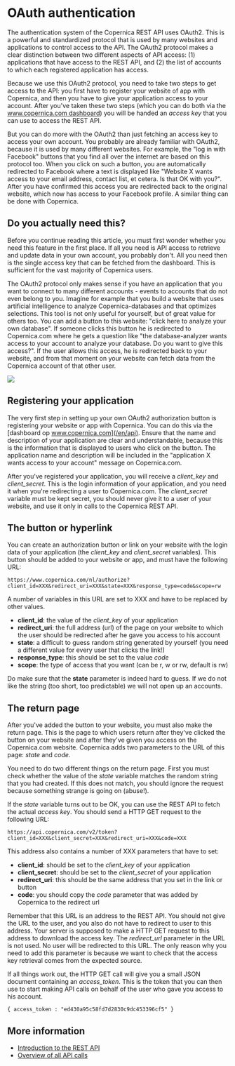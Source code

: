 # OAuth authentication

The authentication system of the Copernica REST API uses OAuth2. This is a 
powerful and standardized protocol that is used by many websites and 
applications to control access to the API. The OAuth2 protocol makes a clear 
distinction between two different aspects of API access: (1) applications 
that have access to the REST API, and (2) the list of accounts to which
each registered application has access.

Because we use this OAuth2 protocol, you need to take two steps to get access
to the API: you first have to register your website of app with Copernica, and then
you have to give your application access to your account. After you've taken
these two steps (which you can do both via the [www.copernica.com dashboard](/en/api))
you will be handed an *access key* that you can use to access the REST API.

But you can do more with the OAuth2 than just fetching an access key to access
your own account. You probably are already familiar with OAuth2, because it is
used by many different websites. For example, the "log in with Facebook" buttons
that you find all over the internet are based on this protocol too. When 
you click on such a button, you are automatically redirected to Facebook where
a text is displayed like "Website X wants access to your email address, contact
list, et cetera. Is that OK with you?". After you have confirmed this access
you are redirected back to the original website, which now has access to your
Facebook profile. A similar thing can be done with Copernica.

## Do you actually need this?

Before you continue reading this article, you must first wonder whether you 
need this feature in the first place. If all you need is API access to retrieve and 
update data in your own account, you probably don't. All you need then is the single
access key that can be fetched from the dashboard. This is sufficient for the vast
majority of Copernica users.

The OAuth2 protocol only makes sense if you have an application that you want
to connect to many different accounts - events to accounts that do not even
belong to you. Imagine for example that you build a website that uses artificial
intelligence to analyze Copernica-databases and that optimizes selections. This
tool is not only useful for yourself, but of great value for others too. You 
can add a button to this website: "click here to analyze your own database".
If someone clicks this button he is redirected to Copernica.com where he
gets a question like "the database-analyzer wants access to your account to
analyze your database. Do you want to give this access?". If the user allows
this access, he is redirected back to your website, and from that moment on
your website can fetch data from the Copernica account of that other user.

![](../images/oauth-copernica.png)

## Registering your application

The very first step in setting up your own OAuth2 authorization button is 
registering your website or app with Copernica. You can do this via the 
[dashboard op www.copernica.com](/en/api). Ensure that the name
and description of your application are clear and understandable, because
this is the information that is displayed to users who click on the button.
The application name and description will be included in the "application X wants
access to your account" message on Copernica.com.

After you've registered your application, you will receive a *client_key* and
*client_secret*. This is the login information of your application, and you
need it when you're redirecting a user to Copernica.com. The *client_secret*
variable must be kept secret, you should never give it to a user of your
website, and use it only in calls to the Copernica REST API.


## The button or hyperlink

You can create an authorization button or link on your website with the login 
data of your application (the *client_key* and *client_secret* variables).
This button should be added to your website or app, and must have the following URL:

`https://www.copernica.com/nl/authorize?client_id=XXX&redirect_uri=XXX&state=XXX&response_type=code&scope=rw`

A number of variables in this URL are set to XXX and have to be replaced by
other values.

* **client_id**: the value of the *client_key* of your application
* **redirect_uri**: the full address (url) of the page on your website to which the user should be redirected after he gave you access to his account
* **state**: a difficult to guess random string generated by yourself (you need a different value for every user that clicks the link!)
* **response_type**: this should be set to the value *code*
* **scope**: the type of access that you want (can be r, w or rw, default is rw)

Do make sure that the **state** parameter is indeed hard to guess. If we do not
like the string (too short, too predictable) we will not open up an accounts.

## The return page

After you've added the button to your website, you must also make the return page.
This is the page to which users return after they've clicked the button on your
website and after they've given you access on the Copernica.com website. Copernica
adds two parameters to the URL of this page: *state* and *code*.

You need to do two different things on the return page. First you must check whether
the value of the *state* variable matches the random string that you had created.
If this does not match, you should ignore the request because something strange
is going on (abuse!). 

If the *state* variable turns out to be OK, you can use the REST API to fetch
the actual *access key*. You should send a HTTP GET request to the following
URL:

`https://api.copernica.com/v2/token?client_id=XXX&client_secret=XXX&redirect_uri=XXX&code=XXX`

This address also contains a number of XXX parameters that have to set:

* **client_id**: should be set to the *client_key* of your application
* **client_secret**: should be set to the *client_secret* of your application
* **redirect_uri**: this should be the same address that you set in the link or button
* **code**: you should copy the *code* parameter that was added by Copernica to the redirect url

Remember that this URL is an address to the REST API. You should not give the 
URL to the user, and you also do not have to redirect to user to this address. 
Your server is supposed to make a HTTP GET request to this address to download
the access key. The *redirect_url* parameter in the URL is not used. No user 
will be redirected to this URL. The only reason why you need to add this parameter
is because we want to check that the access key retrieval comes from the 
expected source.

If all things work out, the HTTP GET call will give you a small JSON document
containing an *access_token*. This is the token that you can then use to start
making API calls on behalf of the user who gave you access to his account.

`{ access_token : "ed430a95c58fd7d2830c9dc453396cf5" }`

## More information

* [Introduction to the REST API](rest-introduction)
* [Overview of all API calls](rest-api)
